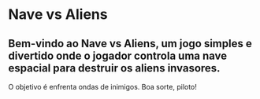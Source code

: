 # Nave vs Aliens

## Bem-vindo ao Nave vs Aliens, um jogo simples e divertido onde o jogador controla uma nave espacial para destruir os aliens invasores.

O objetivo é enfrenta ondas de inimigos. Boa sorte, piloto!